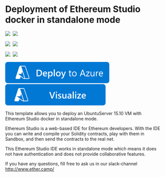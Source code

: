 # Deployment of Ethereum Studio docker in standalone mode

<IMG SRC="https://azurequickstartsservice.blob.core.windows.net/badges/ethereum-studio-docker-standalone-ubuntu/PublicLastTestDate.svg" />&nbsp;
<IMG SRC="https://azurequickstartsservice.blob.core.windows.net/badges/ethereum-studio-docker-standalone-ubuntu/PublicDeployment.svg" />&nbsp;

<IMG SRC="https://azurequickstartsservice.blob.core.windows.net/badges/ethereum-studio-docker-standalone-ubuntu/FairfaxLastTestDate.svg" />&nbsp;
<IMG SRC="https://azurequickstartsservice.blob.core.windows.net/badges/ethereum-studio-docker-standalone-ubuntu/FairfaxDeployment.svg" />&nbsp;

<IMG SRC="https://azurequickstartsservice.blob.core.windows.net/badges/ethereum-studio-docker-standalone-ubuntu/BestPracticeResult.svg" />&nbsp;
<IMG SRC="https://azurequickstartsservice.blob.core.windows.net/badges/ethereum-studio-docker-standalone-ubuntu/CredScanResult.svg" />&nbsp;

<a href="https://portal.azure.com/#create/Microsoft.Template/uri/https%3A%2F%2Fraw.githubusercontent.com%2FAzure%2Fazure-quickstart-templates%2Fmaster%2Fethereum-studio-docker-standalone-ubuntu%2Fazuredeploy.json" target="_blank">
    <img src="https://raw.githubusercontent.com/Azure/azure-quickstart-templates/master/1-CONTRIBUTION-GUIDE/images/deploytoazure.svg"/>
</a>
<a href="http://armviz.io/#/?load=https%3A%2F%2Fraw.githubusercontent.com%2FAzure%2Fazure-quickstart-templates%2Fmaster%2Fethereum-studio-docker-standalone-ubuntu%2Fazuredeploy.json" target="_blank">
    <img src="https://raw.githubusercontent.com/Azure/azure-quickstart-templates/master/1-CONTRIBUTION-GUIDE/images/visualizebutton.svg"/>
</a>

This template allows you to deploy an UbuntuServer 15.10 VM with Ethereum Studio docker in standalone mode.

Ethereum Studio is a web-based IDE for Ethereum developers. With the IDE you can write and compile your Solidity contracts, play with them in Sandbox, and then send the contracts to the real net.

This Ethereum Studio IDE works in standalone mode which means it does not have authentication and does not provide collaborative features.

If you have any questions, fill free to ask us in our slack-channel http://www.ether.camp/

